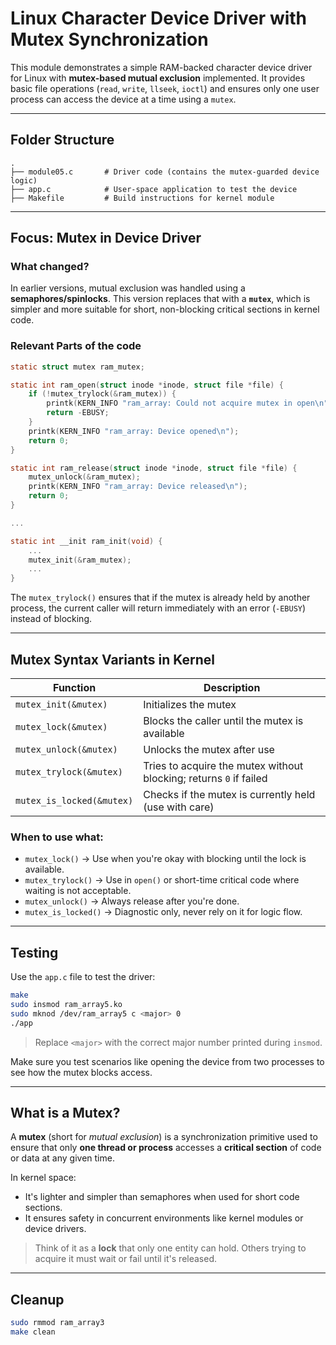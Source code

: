 # Linux Character Device Driver with Mutex Synchronization

This module demonstrates a simple RAM-backed character device driver for Linux with **mutex-based mutual exclusion** implemented. It provides basic file operations (`read`, `write`, `llseek`, `ioctl`) and ensures only one user process can access the device at a time using a `mutex`.

---
## Folder Structure
```
.
├── module05.c       # Driver code (contains the mutex-guarded device logic)
├── app.c            # User-space application to test the device
├── Makefile         # Build instructions for kernel module
```
---

##  Focus: Mutex in Device Driver

### What changed?

In earlier versions, mutual exclusion was handled using a **semaphores/spinlocks**. This version replaces that with a **`mutex`**, which is simpler and more suitable for short, non-blocking critical sections in kernel code.

### Relevant Parts of the code

```c
static struct mutex ram_mutex;

static int ram_open(struct inode *inode, struct file *file) {
    if (!mutex_trylock(&ram_mutex)) {
        printk(KERN_INFO "ram_array: Could not acquire mutex in open\n");
        return -EBUSY;
    }
    printk(KERN_INFO "ram_array: Device opened\n");
    return 0;
}

static int ram_release(struct inode *inode, struct file *file) {
    mutex_unlock(&ram_mutex);
    printk(KERN_INFO "ram_array: Device released\n");
    return 0;
}

...

static int __init ram_init(void) {
    ...
    mutex_init(&ram_mutex);
    ...
}
```

The `mutex_trylock()` ensures that if the mutex is already held by another process, the current caller will return immediately with an error (`-EBUSY`) instead of blocking.

---

## Mutex Syntax Variants in Kernel

| Function                 | Description                                                                 |
|--------------------------|-----------------------------------------------------------------------------|
| `mutex_init(&mutex)`     | Initializes the mutex                                                       |
| `mutex_lock(&mutex)`     | Blocks the caller until the mutex is available                             |
| `mutex_unlock(&mutex)`   | Unlocks the mutex after use                                                 |
| `mutex_trylock(&mutex)`  | Tries to acquire the mutex without blocking; returns `0` if failed          |
| `mutex_is_locked(&mutex)`| Checks if the mutex is currently held (use with care)                      |

###  When to use what:

- `mutex_lock()` → Use when you're okay with blocking until the lock is available.
- `mutex_trylock()` → Use in `open()` or short-time critical code where waiting is not acceptable.
- `mutex_unlock()` → Always release after you're done.
- `mutex_is_locked()` → Diagnostic only, never rely on it for logic flow.

---

##  Testing

Use the `app.c` file to test the driver:

```bash
make
sudo insmod ram_array5.ko
sudo mknod /dev/ram_array5 c <major> 0
./app
```

> Replace `<major>` with the correct major number printed during `insmod`.

Make sure you test scenarios like opening the device from two processes to see how the mutex blocks access.

---

## What is a Mutex?

A **mutex** (short for *mutual exclusion*) is a synchronization primitive used to ensure that only **one thread or process** accesses a **critical section** of code or data at any given time.

In kernel space:
- It's lighter and simpler than semaphores when used for short code sections.
- It ensures safety in concurrent environments like kernel modules or device drivers.

> Think of it as a **lock** that only one entity can hold. Others trying to acquire it must wait or fail until it's released.

---

##  Cleanup

```bash
sudo rmmod ram_array3
make clean
```